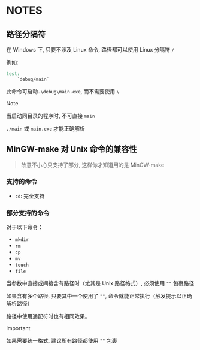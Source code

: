 # NOTES

## 路径分隔符

在 Windows 下, 只要不涉及 Linux 命令, 路径都可以使用 Linux 分隔符 `/`

例如:

```Makefile
test:
    `debug/main`
```

此命令可启动`.\debug\main.exe`, 而不需要使用 `\`

> [!NOTE]
> 当启动同目录的程序时, 不可直接 `main`
>
> `./main` 或 `main.exe` 才能正确解析

## MinGW-make 对 Unix 命令的兼容性

> 故意不小心只支持了部分, 这样你才知道用的是 MinGW-make

### 支持的命令

- `cd`: 完全支持

### 部分支持的命令

对于以下命令：

- `mkdir`
- `rm`
- `cp`
- `mv`
- `touch`
- `file`

当参数中直接或间接含有路径时（尤其是 Unix 路径格式）, 必须使用 `""` 包裹路径

如果含有多个路径, 只要其中一个使用了 `""`, 命令就能正常执行（触发提示以正确解析路径）

路径中使用通配符时也有相同效果。

> [!IMPORTANT]
> 如果需要统一格式, 建议所有路径都使用 `""` 包裹
